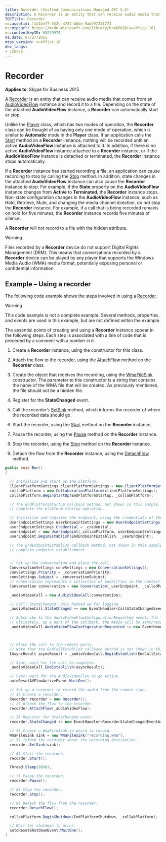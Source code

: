 ```yaml
---
title: Recorder (Unified Communications Managed API 5.0)
description: A Recorder is an entity that can receive audio media that comes from an AudioVideoFlow instance and record it to a file.
TOCTitle: Recorder
ms:assetid: f1d1be77-652c-4781-b8de-9ab797231774
ms:mtpsurl: https://msdn.microsoft.com/library/Dn466038(v=office.16)
ms:contentKeyID: 65239974
ms.date: 07/27/2015
mtps_version: v=office.16
dev_langs:
- csharp
---
```


# Recorder

**Applies to**: Skype for Business 2015

A [Recorder](/dotnet/api/microsoft.rtc.collaboration.audiovideo.recorder) is an entity that can receive audio media that comes from an [AudioVideoFlow](/dotnet/api/microsoft.rtc.collaboration.audiovideo.audiovideoflow) instance and record it to a file. Depending on the state of the attached **AudioVideoFlow** instance, a **Recorder** can automatically start or stop.

Unlike the [Player](/dotnet/api/microsoft.rtc.collaboration.audiovideo.player) class, which has two modes of operation, the **Recorder** class can be thought of as having only one mode of operation, which is similar to **Automatic** mode in the **Player** class. If an application calls the [Start](https://msdn.microsoft.com/library/hh383534\(v=office.16\)) method on a **Recorder** instance, nothing will be recorded until an active **AudioVideoFlow** instance is attached to it. In addition, if there is no active **AudioVideoFlow** instance attached to a **Recorder** instance, or if the **AudioVideoFlow** instance is detached or terminated, the **Recorder** instance stops automatically.

If a **Recorder** instance has started recording a file, an application can cause recording to stop by calling the [Stop](https://msdn.microsoft.com/library/hh381306\(v=office.16\)) method. In addition, state changes in the attached **AudioVideoFlow** instance can also cause the **Recorder** instance to stop. For example, if the **State** property on the **AudioVideoFlow** instance changes from **Active** to **Terminated**, the **Recorder** instance stops. Non-state configuration changes in the **AudioVideoFlow** instance, such as Hold, Retrieve, Mute, and changing the media channel direction, do not stop the **Recorder** instance. For example, if a call that is being recorded remains on hold for five minutes, the **Recorder** instance records five minutes of silence.

A **Recorder** will not record to a file with the hidden attribute.

> [!WARNING]
> Files recorded by a **Recorder** device do not support Digital Rights Management (DRM). This means that conversations recorded by a **Recorder** device can be played by any player that supports the Windows Media Audio (WMA) media format, potentially exposing personal or confidential information.

## Example – Using a recorder

The following code example shows the steps involved in using a [Recorder](/dotnet/api/microsoft.rtc.collaboration.audiovideo.recorder).

> [!WARNING]
> This code example is not a complete example. Several methods, properties, and events are used in this example, but are not defined within the example.

The essential points of creating and using a **Recorder** instance appear in the following steps. Each step is associated with a line of code that is preceded by a comment with a number in it.

1.  Create a **Recorder** instance, using the constructor for this class.

2.  Attach the flow to the recorder, using the [AttachFlow](https://msdn.microsoft.com/library/hh381868\(v=office.16\)) method on the **Recorder** class.

3.  Create the object that receives the recording, using the [WmaFileSink](https://msdn.microsoft.com/library/hh382490\(v=office.16\)) constructor. The parameter to this constructor is a string that contains the name of the WMA file that will be created. As previously mentioned, the file should not be a hidden file.

4.  Register for the **StateChanged** event.

5.  Call the recorder’s [SetSink](https://msdn.microsoft.com/library/hh348664\(v=office.16\)) method, which informs the recorder of where the recorded data should go.

6.  Start the recorder, using the [Start](https://msdn.microsoft.com/library/hh383534\(v=office.16\)) method on the **Recorder** instance.

7.  Pause the recorder, using the [Pause](https://msdn.microsoft.com/library/hh349541\(v=office.16\)) method on the **Recorder** instance.

8.  Stop the recorder, using the [Stop](https://msdn.microsoft.com/library/hh381306\(v=office.16\)) method on the **Recorder** instance.

9.  Detach the flow from the **Recorder** instance, using the [DetachFlow](https://msdn.microsoft.com/library/hh385116\(v=office.16\)) method.

<!-- end list -->

```csharp
public void Run()
{

  // Initialize and start up the platform.
  ClientPlatformSettings clientPlatformSettings = new ClientPlatformSettings(_applicationName, Microsoft.Rtc.Signaling.SipTransportType.Tls);
  collabPlatform = new CollaborationPlatform(clientPlatformSettings);
  collabPlatform.BeginStartUp(EndPlatformStartup, _collabPlatform);

  // The EndPlatformStartup callback method, not shown in this sample, would call EndStartup to
  // complete the platform startup operation.

  // Initialize and register the endpoint, using the credentials of the user the application will be acting as.
  UserEndpointSettings userEndpointSettings = new UserEndpointSettings(_userURI, _userServer);
  userEndpointSettings.Credential = _credential;
  userEndpoint = new UserEndpoint(_collabPlatform, userEndpointSettings);
  userEndpoint.BeginEstablish(EndEndpointEstablish, _userEndpoint);

  // The EndEndpointEstablish callback method, not shown in this sample, would call EndEstablish to
  // complete endpoint establishment.


  // Set up the conversation and place the call.
  ConversationSettings convSettings = new ConversationSettings();
  convSettings.Priority = _conversationPriority;
  convSettings.Subject = _conversationSubject;
  // Conversation represents a collection of modalities in the context of a dialog with one or multiple callees.
  Conversation conversation = new Conversation(_userEndpoint, _calledParty, convSettings);

  _audioVideoCall = new AudioVideoCall(conversation);

  // Call: StateChanged: Only hooked up for logging.
  _audioVideoCall.StateChanged += new EventHandler<CallStateChangedEventArgs>(audioVideoCall_StateChanged);

  // Subscribe to the AudioVideoFlowConfigurationRequested event; the flow will be used to send the media.
  // Ultimately, as a part of the callback, the media will be sent/received.
  _audioVideoCall.AudioVideoFlowConfigurationRequested += new EventHandler<AudioVideoFlowConfigurationRequestedEventArgs>(audioVideoCall_FlowConfigurationRequested);



  // Place the call to the remote party.
  // Note that the EndCallEstablish callback method is not shown in this sample.
  IAsyncResult asyncResult = _audioVideoCall.BeginEstablish(EndCallEstablish, _audioVideoCall);

  // Sync; wait for the call to complete.
  _audioVideoCall.EndEstablilsh(asyncResult);

  // Sync; wait for the AudioVideoFlow to go Active.
  autoResetAVFlowActiveEvent.WaitOne();

  // Set up a recorder to record the audio from the remote side.
  // 1) Create a recorder.
  Recorder recorder = new Recorder();
  // 2) Attach the flow to the recorder.
  recorder.AttachFlow(_audioVideoFlow);

  // 3) Register for StateChanged event.
  recorder.StateChanged += new EventHandler<RecorderStateChangedEventArgs>(recorder_StateChanged);

  // 4) Create a WmaFileSink in which to record. 
  WmaFileSink sink = new WmaFileSink("recording.wma");
  // 5) Inform the recorder about the recording destination.
  recorder.SetSink(sink);

  // 6) Start the recorder.
  recorder.Start();

  Thread.Sleep(9000);

  // 7) Pause the recorder.
  recorder.Pause();

  // 8) Stop the recorder.
  recorder.Stop();

  // 9) Detach the flow from the recorder.
  recorder.DetachFlow();

  collabPlatform.BeginShutdown(EndPlatformShutdown, _collabPlatform);

  // Wait for shutdown to occur.
  autoResetShutdownEvent.WaitOne();
}
```

